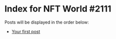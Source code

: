 # Index for NFT World #2111
Posts will be displayed in the order below:

- [Your first post](./001-first.md)

